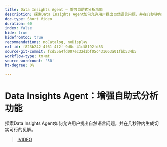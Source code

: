 ```yaml
---
title: Data Insights Agent — 增强自助式分析功能
description: 探索Data Insights Agent如何允许用户提出自然语言问题，并在几秒钟内生成切实可行的见解。
doc-type: Short Video
duration: 60
index: false
hide: true
hidefromtoc: true
recommendations: noCatalog, noDisplay
exl-id: f823b242-4f61-4f2f-9d8c-41c58192fd53
source-git-commit: fcd55a4fd007ec32d1bf05c431663a01fbb534b5
workflow-type: tm+mt
source-wordcount: '50'
ht-degree: 0%

---
```


# Data Insights Agent：增强自助式分析功能

探索Data Insights Agent如何允许用户提出自然语言问题，并在几秒钟内生成切实可行的见解。

<!-- 62_S106_3442453_59_data-insights-agent-empowering-selfservice-analytics -->
>[!VIDEO](https://video.tv.adobe.com/v/3458304/?learn=on&enablevpops=true)
